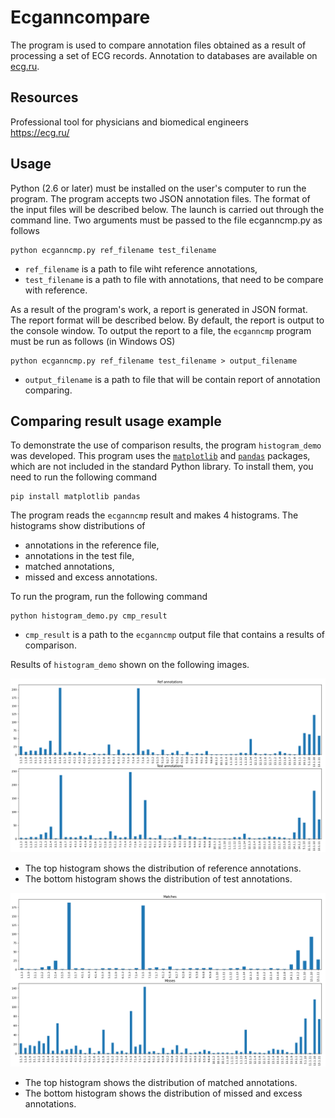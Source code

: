 # Ecganncompare

The program is used to compare annotation files obtained as a result of processing a set of ECG records. 
Annotation to databases are available on [ecg.ru](https://ecg.ru/).

## Resources

Professional tool for physicians and biomedical engineers  
https://ecg.ru/

## Usage

Python (2.6 or later) must be installed on the user's computer to run the program.
The program accepts two JSON annotation files. The format of the input files will be described below.
The launch is carried out through the command line.
Two arguments must be passed to the file ecganncmp.py as follows

    python ecganncmp.py ref_filename test_filename

- `ref_filename` is a path to file wiht reference annotations,
- `test_filename` is a path to file with annotations, that need to be compare with reference.

As a result of the program's work, a report is generated in JSON format.
The report format will be described below.
By default, the report is output to the console window.
To output the report to a file, the `ecganncmp` program must be run as follows (in Windows OS)

    python ecganncmp.py ref_filename test_filename > output_filename

- `output_filename` is a path to file that will be contain report of annotation comparing.


## Comparing result usage example

To demonstrate the use of comparison results, the program `histogram_demo` was developed.
This program uses the [`matplotlib`](https://matplotlib.org/) and [`pandas`](https://pandas.pydata.org/) packages, which are not included in the standard Python library. 
To install them, you need to run the following command

    pip install matplotlib pandas

The program reads the `ecganncmp` result and makes 4 histograms. The histograms show distributions of
- annotations in the reference file,
- annotations in the test file,
- matched annotations,
- missed and excess annotations.

To run the program, run the following command

    python histogram_demo.py cmp_result

- `cmp_result` is a path to the `ecganncmp` output file that contains a results of comparison.

Results of `histogram_demo` shown on the following images.  

![All annotations](./images/all_annotations.png)

- The top histogram shows the distribution of reference annotations.
- The bottom histogram shows the distribution of test annotations.

![Annotations comparing](./images/annotations_comparing.png)

- The top histogram shows the distribution of matched annotations.
- The bottom histogram shows the distribution of missed and excess annotations.
